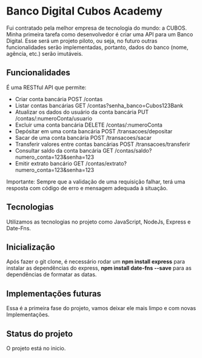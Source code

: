 
# Banco Digital Cubos Academy

Fui contratado pela melhor empresa de tecnologia do mundo: a CUBOS. Minha primeira tarefa como desenvolvedor é criar uma API para um Banco Digital. Esse será um projeto piloto, ou seja, no futuro outras funcionalidades serão implementadas, portanto, dados do banco (nome, agência, etc.) serão imutáveis.

## Funcionalidades

É uma RESTful API que permite:

- Criar conta bancária POST /contas
- Listar contas bancárias GET /contas?senha_banco=Cubos123Bank
- Atualizar os dados do usuário da conta bancária PUT /contas/:numeroConta/usuario
- Excluir uma conta bancária DELETE /contas/:numeroConta
- Depósitar em uma conta bancária POST /transacoes/depositar
- Sacar de uma conta bancária POST /transacoes/sacar
- Transferir valores entre contas bancárias POST /transacoes/transferir
- Consultar saldo da conta bancária GET /contas/saldo?numero_conta=123&senha=123
- Emitir extrato bancário GET /contas/extrato?numero_conta=123&senha=123

Importante: Sempre que a validação de uma requisição falhar, terá uma resposta com código de erro e mensagem adequada à situação.



## Tecnologias

Utilizamos as tecnologias no projeto como JavaScript, NodeJs, Express e Date-Fns.
## Inicialização

Após fazer o git clone, é necessário rodar um **npm install express** para instalar as dependências do express, **npm install date-fns --save** para as dependências de formatar as datas. 
## Implementações futuras
Essa é a primeira fase do projeto, vamos deixar ele mais limpo e com novas Implementações.
## Status do projeto

O projeto está no inicio.
